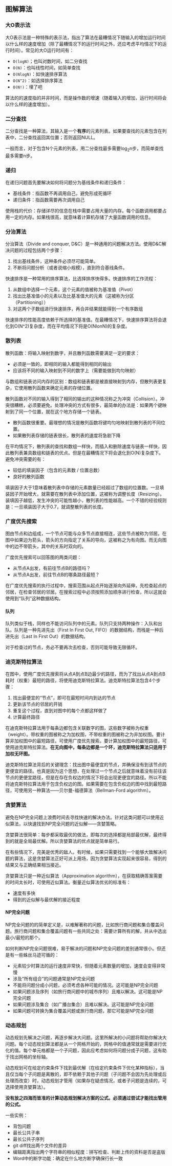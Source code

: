图解算法
-------


### 大O表示法

大O表示法是一种特殊的表示法，指出了算法在最糟情况下随输入的增加运行时间以什么样的速度增加（除了最糟情况下的运行时间之外，还应考虑平均情况下的运行时间）。常见的大O运行时间有：
* `O(logN)`；也叫对数时间，如二分查找
* `O(N)`：也叫线性时间，如简单查找
* `O(NlogN)`：如快速排序算法
* `O(N^2)`：如选择排序算法
* `O(N!)`：埋了吧

算法的的速度指的并非时间，而是操作数的增速（随着输入的增加，运行时间将会以什么样的速度增加）。


### 二分查找

二分查找是一种算法，其输入是一个**有序**的元素列表。如果要查找的元素包含在列表中，二分查找返回其位置；否则返回NULL。

一般而言，对于包含N个元素的列表，用二分查找最多需要log<sub>2</sub>n步，而简单查找最多需要n步。


### 递归

在递归问题首先要解决如何将问题分为基线条件和递归条件：
 * 基线条件：指函数不再调用自己，避免形成死循环
 * 递归条件：指函数需要再次调用自己

使用栈的代价：存储详尽的信息在栈中需要占用大量的内存。每个函数调用都要占用一定的内存。如果栈很高，就意味着计算机存储了大量函数调用的信息。


### 分治算法

分治算法（Divide and conquer, D&C）是一种通用的问题解决方法。使用D&C解决问题的过程包括两个步骤：
 1. 找出基线条件，这种条件必须尽可能简单。
 2. 不断将问题分析（或者说缩小规模），直到符合基线条件。

快速排序是一种常用的排序算法，比选择排序快得多。快速排序的工作流程：
 1. 从数组中选择一个元素，这个元素的值被称为基准值（Pivot）
 2. 找出比基准值小的元素以及比基准值大的元素（这被称为分区（Partitioning））
 3. 对这两个子数组进行快速排序，再合并结果就能得到一个有序数组

快速排序的性能高度依赖于所选择的基准值。在最糟情况下，快速排序算法将会退化到O(N^2)复杂度，而在平均情况下将是O(NlonN)的复杂度。


### 散列表

散列函数：将输入映射到数字，并且散列函数需要满足一定的要求：
 * 必须是一致的，即相同的输入都能得到相同的输出
 * 应该将不同的输入映射到不同的数字上（需要能做到均匀映射）

与数组和链表访问内存的区别：数组和链表都是被直接映射到内存，但散列表更复杂，它使用散列函数来确定元素的存储位置。

散列函数对不同的输入得到了相同的输出的这种情况称之为冲突（Collision）。冲突很糟糕，必须要避免。处理冲突的方式有很多，最简单的办法是：如果两个键映射到了同一个位置，就在这个地方存储一个链表。
 * 散列函数很重要。最理想的情况是散列函数将键均匀地映射到散列表的不同位置。
 * 如果散列表存储的链表很长，散列表的速度将急剧下降

在平均情况下，散列表的查找和数组一样快，而插入和删除速度与链表一样快，因此散列表兼具数组和链表的优点。但是在最糟情况下将会退化到O(N)复杂度下。避免冲突需要的有：
 * 较低的填装因子（包含的元素数 / 位置总数）
 * 良好的散列函数

填装因子大于1意味着散列表中存储的元素数量已经超过了数组的位置数。一旦填装因子开始增大，就需要在散列表中添加位置，这被称为调整长度（Resizing）。装填因子越低，发生冲突的可能性越小，散列表的性能越高。一个不错的经验规则是：一旦填装因子大于0.7，就调整散列表的长度。


### 广度优先搜索

图由节点和边组成，一个节点可能与众多节点直接相连，这些节点被称为邻居。在图中如果边为箭头，箭头的方向指定了关系的导向，这被称之为有向图。而无向图中的边不带箭头，其中的关系时双向的。

广度优先搜索可以回答图的两类问题：
 * 从节点A出发，有前往节点B的路径吗？
 * 从节点A出发，前往节点B的哪条路径最短？

在广度优先搜索的执行过程中，搜索范围从起点开始逐渐向外延伸，先检查起点的邻居，在检查邻居的邻居。在搜索过程中必须按照添加顺序进行检查，所以这就会使用到“队列”这种数据结构。

#### 队列

队列类似于栈，同样也不能访问队列中的元素。队列只支持两种操作：入队和出队。队列是一种先进先出（First In First Out, FIFO）的数据结构，而栈是一种后进先出（Last In First Out）的数据结构。

对于检查过的节点，务必不要再次去检查，否则可能导致无限循环。


### 迪克斯特拉算法

在图中，使用广度优先搜索将从点A到点B边最少的路径，而为了找出从点A到点B耗时（权重）最短的路径，将使用迪克斯特拉算法。迪克斯特拉算法包含4个步骤：
 1. 找出最便宜的“节点”，即可在最短时间内到达的节点
 2. 更新该节点的邻居的开销
 3. 重复这个过程，直到对图中的每个点都这样做了
 4. 计算最终路径

在迪克斯特拉算法用于每条边都包含关联数字的图，这些数字被称为权重（weight）。带权重的图被称之为加权图，不带权重的图被称之为非加权图。要计算非加权图中的最短路径，可使用广度优先搜索。要计算加权图中的最短路径，可使用迪克斯特拉算法。**在无向图中，每条边都是一个环，迪克斯特拉算法只适用于加权无环图。**

迪克斯特拉算法背后的关键理念：找出图中最便宜的节点，并确保没有到该节点的更便宜的路径。也真是因为这个思想，在处理过一个节点之后就意味着没有前往该节点的更便宜路径，但是在存在负权边的情况下将会出现更便宜的路径。所以不能将迪克斯特拉算法用于包含负权边的图。如果需要在包含负权边的图中找到最短路径，可使用另一种算法——贝尔曼-福德算法（Bellman-Ford algorithm）。


### 贪婪算法

避免在NP完全问题上浪费时间去寻找快速的解决办法。针对这类问题可以使用近似算法，以快速找到NP完全问题的近似解——贪婪策略。

贪婪算法很简单：每步都采取最优的做法，即每次的选择都是局部最优解，最终得到的就是全局最优解。所以贪婪算法的优点就是简单易行。

在有些情况下，完美是优秀的敌人。有时候，如果只需要找到一个能够大致解决问题的算法，这是贪婪算法正好可派上用场，因为贪婪算法实现起来很容易，得到的结果又与正确结果相当接近。

贪婪算法只是一种近似算法（Approximation algorithm），在获取精确答案需要的时间太长时，可使用近似算法。衡量近似算法优劣的标准有：
 * 速度有多快
 * 得到的近似解与最优解的接近程度

#### NP完全问题

NP完全问题的的简单定义是，以难解著称的问题，比如旅行商问题和集合覆盖问题。旅行商问题和集合覆盖问题有一些共同之处：需要计算所有的解，并从中选出最小/最短的那个。

如何判断NP完全问题很难，易于解决的问题和NP完全问题的差别通常很小。但还是有一些蛛丝马迹可循的：
 * 元素较少时算法的运行速度非常快，但随着元素数量的增加，速度会变得非常慢
 * 涉及“所有组合”的问题通常是NP完全问题
 * 不能将问题分成小问题，必须考虑各种可能的情况。这可能是NP完全问题
 * 如果问题涉及序列（如旅行商问题中的城市序列）且难以解决。这可能是NP完全问题
 * 如果问题涉及集合（如广播台集合）且难以解决。这可能是NP完全问题
 * 如果问题可转换为集合覆盖问题或旅行商问题，那它可能是NP完全问题


### 动态规划

动态规划先解决之问题，再逐步解决大问题。这里所解决的小问题将帮助你解决大问题。每个动态规划算法都是从一个网格开始的，网格中的值通常就是需要进行优化的值。每个单元格都是一个子问题，因此应考虑如何将问题分成子问题，这有助于找出网格的坐标轴。

动态规划可在给定约束条件下找到最优解（在给定约束条件下优化某种指标），当且仅当每个子问题是离散的，即不依赖于其他子问题（子问题不会因为先处理或后处理而改变）时，动态规划才管用（如果存在疑虑情况，或者子问题是连续的，可选择使用贪婪算法）。

__没有放之四海而皆准的计算动态规划解决方案的公式。必须通过尝试才能找出管用的公式。__

一些实例：
 * 背包问题
 * 最长公共子串
 * 最长公共子序列
 * git diff找出两个文件的差异
 * 编辑距离指出两个字符串的相似程度：拼写检查、判断上传的资料是否是盗版
 * Word中的断字功能：确定在什么地方断字确保行长一致
